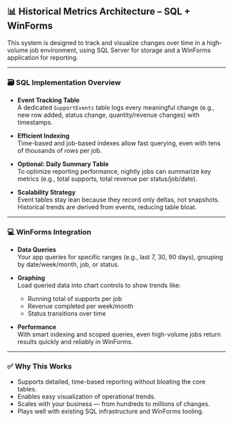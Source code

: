 ## 📊 Historical Metrics Architecture – SQL + WinForms

This system is designed to track and visualize changes over time in a high-volume job environment, using SQL Server for storage and a WinForms application for reporting.

---

### 🗃️ SQL Implementation Overview

- **Event Tracking Table**  
  A dedicated `SupportEvents` table logs every meaningful change (e.g., new row added, status change, quantity/revenue changes) with timestamps.

- **Efficient Indexing**  
  Time-based and job-based indexes allow fast querying, even with tens of thousands of rows per job.

- **Optional: Daily Summary Table**  
  To optimize reporting performance, nightly jobs can summarize key metrics (e.g., total supports, total revenue per status/job/date).

- **Scalability Strategy**  
  Event tables stay lean because they record only deltas, not snapshots. Historical trends are derived from events, reducing table bloat.

---

### 💻 WinForms Integration

- **Data Queries**  
  Your app queries for specific ranges (e.g., last 7, 30, 90 days), grouping by date/week/month, job, or status.

- **Graphing**  
  Load queried data into chart controls to show trends like:
  - Running total of supports per job
  - Revenue completed per week/month
  - Status transitions over time

- **Performance**  
  With smart indexing and scoped queries, even high-volume jobs return results quickly and reliably in WinForms.

---

### ✅ Why This Works

- Supports detailed, time-based reporting without bloating the core tables.
- Enables easy visualization of operational trends.
- Scales with your business — from hundreds to millions of changes.
- Plays well with existing SQL infrastructure and WinForms tooling.
